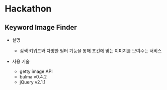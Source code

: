# Hackathon

## Keyword Image Finder
* 설명
  - 검색 키워드와 다양한 필터 기능을 통해 조건에 맞는 이미지를 보여주는 서비스
  
* 사용 기술
  - getty image API
  - bulma v0.4.2
  - jQuery v2.1.1